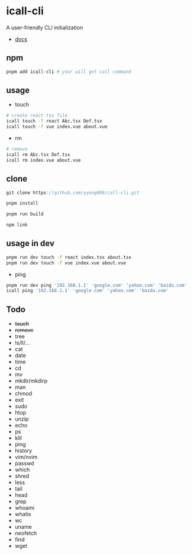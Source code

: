 # icall-cli

A user-friendly CLI initialization

- [docs](https://call-cli.vercel.app/)

## npm

```sh
pnpm add icall-cli # your will get call command
```

## usage

- touch

```sh
# create react tsx file
icall touch -f react Abc.tsx Def.tsx
icall touch -f vue index.vue about.vue
```

- rm

```sh
# remove
icall rm Abc.tsx Def.tsx
icall rm index.vue about.vue
```

## clone

```ts
git clone https://github.com/yyong008/call-cli.git

pnpm install

pnpm run build

npm link
```

## usage in dev

```sh
pnpm run dev touch -f react index.tsx about.tsx
pnpm run dev touch -f vue index.vue about.vue
```

- ping

```sh
pnpm run dev ping '192.168.1.1' 'google.com' 'yahoo.com' 'baidu.com'
icall ping '192.168.1.1' 'google.com' 'yahoo.com' 'baidu.com'
```

## Todo

- ~~touch~~
- ~~remove~~
- tree
- ls/ll/...
- cat
- date
- time
- cd
- mv
- mkdir/mkdirp
- man
- chmod
- exit
- sudo
- htop
- unzip
- echo
- ps
- kill
- ping
- history
- vim/nvim
- passwd
- which
- shred
- less
- tail
- head
- grep
- whoami
- whatis
- wc
- uname
- neofetch
- find
- wget

